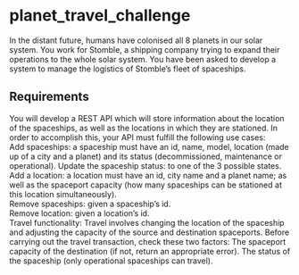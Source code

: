 # planet_travel_challenge
In the distant future, humans have colonised all 8 planets in our solar system. You work for Stomble, a shipping company trying to expand their operations to the whole solar system. You have been asked to develop a system to manage the logistics of Stomble’s fleet of spaceships.  

## Requirements 
You will develop a REST API which will store information about the location of the spaceships, as well as the locations in which they are stationed.   In order to accomplish this, your API must fulfill the following use cases:  
Add spaceships: a spaceship must have an id, name, model, location (made up of a city and a planet) and its status (decommissioned, maintenance or operational).  Update the spaceship status: to one of the 3 possible states.  
Add a location: a location must have an id, city name and a planet name; as well as the spaceport capacity (how many spaceships can be stationed at this location simultaneously).  
Remove spaceships: given a spaceship’s id.  
Remove location: given a location’s id.  
Travel functionality: Travel involves changing the location of the spaceship and adjusting the capacity of the source and destination spaceports. Before carrying out the travel transaction, check these two factors:  The spaceport capacity of the destination (if not, return an appropriate error).  The status of the spaceship (only operational spaceships can travel).
